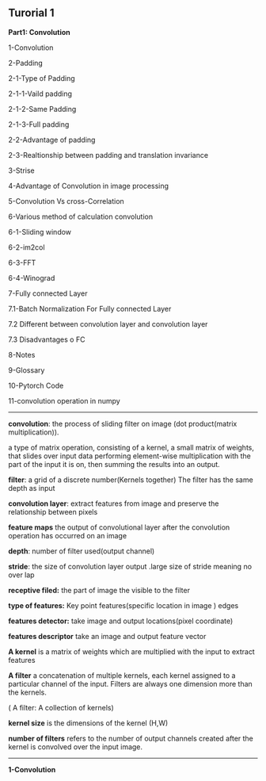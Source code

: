 ## Turorial 1

**Part1: Convolution**

1-Convolution

2-Padding

2-1-Type of Padding

2-1-1-Vaild padding

2-1-2-Same Padding

2-1-3-Full padding

2-2-Advantage of padding

2-3-Realtionship between padding and translation invariance

3-Strise

4-Advantage of Convolution in image processing

5-Convolution Vs cross-Correlation

6-Various method of calculation convolution

6-1-Sliding window

6-2-im2col

6-3-FFT

6-4-Winograd

7-Fully connected Layer

7.1-Batch Normalization For Fully connected Layer

7.2 Different between convolution layer and convolution layer

7.3 Disadvantages o FC

8-Notes

9-Glossary

10-Pytorch Code

11-convolution operation in numpy

----
**convolution**: the process of sliding filter on image (dot product(matrix multiplication)).

a type of matrix operation, consisting of a kernel, a small matrix of weights, that slides over input data performing element-wise multiplication with the part of the input it is on, then summing the results into an output.

**filter**: a grid of a discrete number(Kernels together) The filter has the same depth as input 

**convolution layer**: extract features from image and preserve the relationship between pixels

**feature maps** the output of convolutional layer after the convolution operation has occurred on an image 

**depth**: number of filter used(output channel)

**stride**: the size of convolution layer output .large size of stride meaning no over lap 

**receptive filed:** the part of image the visible to the filter 

**type of features:** Key point  features(specific location in image )	edges

**features detector:** take image and output locations(pixel coordinate)

**features descriptor** take an image and output feature vector

**A kernel** is a matrix of weights which are multiplied with the input to extract features

**A filter** a concatenation of multiple kernels, each kernel assigned to a particular channel of the input. Filters are always one dimension more than the  kernels.

( A filter: A collection of kernels)

**kernel size** is the dimensions of the kernel (H,W) 

**number of filters** refers to the number of output channels created after the kernel is convolved over the input image.

--------------
**1-Convolution**


